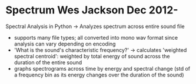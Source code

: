 Spectrum
Wes Jackson Dec 2012-
========

Spectral Analysis in Python
-> Analyzes spectrum across entire sound file

* supports many file types; all converted into mono wav format since analysis can vary depending on encoding
* 'What is the sound's characteristic frequency?'
		-> calculates 'weighted spectral centroid': weighted by total energy of sound across the duration of the entire sound 
* graphs spectrograms across time by energy and spectral change (std of a frequency bin as its energy changes over the duration of the sound)